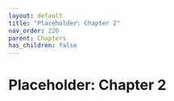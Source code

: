 ```yaml
---
layout: default
title: "Placeholder: Chapter 2"
nav_order: 220
parent: Chapters
has_children: false
---
```


# Placeholder: Chapter 2

